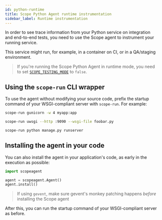 ```yaml
---
id: python-runtime
title: Scope Python Agent runtime instrumentation
sidebar_label: Runtime instrumentation
---
```


In order to see trace information from your Python service on integration and end-to-end tests,
you need to use the Scope agent to instrument your running service.

This service might run, for example, in a container on CI, or in a QA/staging environment.

> If you're running the Scope Python Agent in runtime mode, you need to set [`SCOPE_TESTING_MODE`](python-configuration.md#change-testing-mode) to `false`.

## Using the `scope-run` CLI wrapper

To use the agent without modifying your source code, prefix the startup command of your WSGI-compliant server with `scope-run`. For example:

<!--DOCUSAURUS_CODE_TABS-->
<!--gunicorn-->

```bash
scope-run gunicorn -w 4 myapp:app
```

<!--uWSGI-->

```bash
scope-run uwsgi --http :9090 --wsgi-file foobar.py
```

<!--Other WSGI-compliant servers-->

```bash
scope-run python manage.py runserver
```

<!--END_DOCUSAURUS_CODE_TABS-->

## Installing the agent in your code

You can also install the agent in your application's code, as early in the execution as possible:

```python
import scopeagent

agent = scopeagent.Agent()
agent.install()
```

> If using `gevent`, make sure gevent's monkey patching happens _before_ installing the Scope agent

After this, you can run the startup command of your WSGI-compliant server as before.
